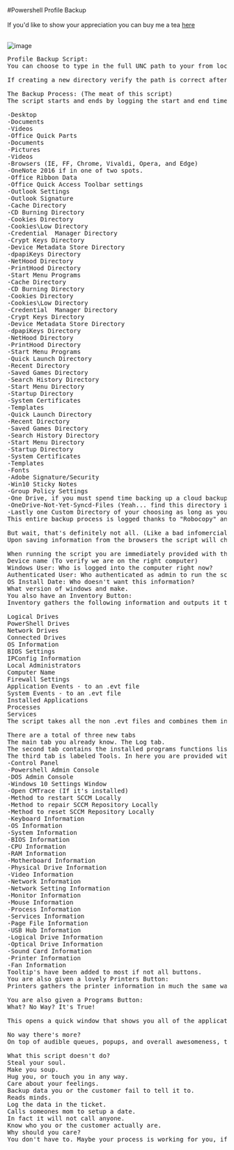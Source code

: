 #Powershell Profile Backup<br>
<br>
If you'd like to show your appreciation you can buy me a tea <a href="buymeacoff.ee/mwWXAyznc">here</a><br><br>

![image](https://user-images.githubusercontent.com/48245017/75276609-78d30500-57d4-11ea-88f1-053f11ca2a5d.png)

<pre>Profile Backup Script:
You can choose to type in the full UNC path to your from location and your to location. OR You can choose to click the button and browse to the directories you'd like to choose.

If creating a new directory verify the path is correct after applying. (Sometimes it still has new folder even if you rename. Unless you click on the directory and do not hit enter when renaming.) Upon starting a backup process you are greeted by the lovely, daring, and overall badA-Voice that is the "Microsoft Zira Desktop" Screams, "WOOOOOOOO", Not really. However, the audible queues from the script help guide you and the customer on a backup journey you will never forget. On top of the audible queues from the script continues to goe as far as to calculate the overall profile size of the source directory that you are backing up. Just to give you the warm and fuzzies about just how long this backup will take. With the audible queues from the script you'd think that would be enough?

The Backup Process: (The meat of this script)
The script starts and ends by logging the start and end time in the LOG window. Based of what you checked any one of the following directories can be backed up.

-Desktop
-Documents
-Videos
-Office Quick Parts
-Documents
-Pictures
-Videos
-Browsers (IE, FF, Chrome, Vivaldi, Opera, and Edge)
-OneNote 2016 if in one of two spots.
-Office Ribbon Data
-Office Quick Access Toolbar settings
-Outlook Settings
-Outlook Signature
-Cache Directory
-CD Burning Directory
-Cookies Directory
-Cookies\Low Directory
-Credential  Manager Directory
-Crypt Keys Directory
-Device Metadata Store Directory
-dpapiKeys Directory
-NetHood Directory
-PrintHood Directory
-Start Menu Programs
-Cache Directory
-CD Burning Directory
-Cookies Directory
-Cookies\Low Directory
-Credential  Manager Directory
-Crypt Keys Directory
-Device Metadata Store Directory
-dpapiKeys Directory
-NetHood Directory
-PrintHood Directory
-Start Menu Programs
-Quick Launch Directory
-Recent Directory
-Saved Games Directory
-Search History Directory
-Start Menu Directory
-Startup Directory
-System Certificates
-Templates
-Quick Launch Directory
-Recent Directory
-Saved Games Directory
-Search History Directory
-Start Menu Directory
-Startup Directory
-System Certificates
-Templates
-Fonts
-Adobe Signature/Security 
-Win10 Sticky Notes
-Group Policy Settings
-One Drive, if you must spend time backing up a cloud backup....
-OneDrive-Not-Yet-Syncd-Files (Yeah... find this directory in a search online. This was not an easy find for me.)
-Lastly one Custom Directory of your choosing as long as you have the correct UNC path to the location. 
This entire backup process is logged thanks to "Robocopy" and the logging available to a temporary text file. This process logs EVERYTHING during the backup as it pertains to the copying of data in the selected directories. Once the log is completed the log file is copied from the temporary location and into the "\LOG" directory appended to the end of your "Browse to Location"

But wait, that's definitely not all. (Like a bad infomercial)
Upon saving information from the browsers the script will check and if it finds a browser open will attempt to close the browser for you so the favorites can be saved. This same method is also done when saving info from outlook. The script will find outlook running and attempt to close it. The script doesn't stop there. If the any of the close-tasks take too long to close it will force close the application. This script also checks the main directories before and after to add another automatic layer to the backup process. In essence what it does is verify the data was moved, and all of the copied data matches the original data. If it finds the source and destination directories do not match after a copy the script will error out and you will need to resolve why this happened. (Very unlikely this would happen.)

When running the script you are immediately provided with the following:
Device name (To verify we are on the right computer) 
Windows User: Who is logged into the computer right now? 
Authenticated User: Who authenticated as admin to run the script?
OS Install Date: Who doesn't want this information? 
What version of windows and make.
You also have an Inventory Button:
Inventory gathers the following information and outputs it to a "\LOG" directory appended to the end of your "Browse to Location"

Logical Drives
PowerShell Drives
Network Drives
Connected Drives
OS Information
BIOS Settings
IPConfig Information
Local Administrators
Computer Name
Firewall Settings
Application Events - to an .evt file
System Events - to an .evt file
Installed Applications
Processes
Services
The script takes all the non .evt files and combines them into one .XLSX file, then moves it, plus the .evt files into the "\LOG" directory appended to the end of your "Browse to Location"

There are a total of three new tabs
The main tab you already know. The Log tab.
The second tab contains the installed programs functions listing all installed programs and giving you the ability to save this information for logging purposes.
The third tab is labeled Tools. In here you are provided with all tools buttons I can think of.
-Control Panel
-Powershell Admin Console
-DOS Admin Console
-Windows 10 Settings Window
-Open CMTrace (If it's installed)
-Method to restart SCCM Locally
-Method to repair SCCM Repository Locally
-Method to reset SCCM Repository Locally
-Keyboard Information
-OS Information
-System Information
-BIOS Information
-CPU Information
-RAM Information
-Motherboard Information
-Physical Drive Information
-Video Information
-Network Information
-Network Setting Information
-Monitor Information
-Mouse Information
-Process Information
-Services Information
-Page File Information
-USB Hub Information
-Logical Drive Information
-Optical Drive Information
-Sound Card Information
-Printer Information
-Fan Information
Tooltip's have been added to most if not all buttons.
You are also given a lovely Printers Button:
Printers gathers the printer information in much the same way. Or attempts to. If you run the printer button under the customer you get the correct output. This is due to "Authenticated User/Windows User". Otherwise the script opens the Devices and Printers window for you to catalog the installed printers in case there is anything other than FOLLOW_ME The script also opens up an Excel window and provides you with obviously more data than you might need. Maybe not? Not for me! (How many times did finding the same driver version work for local printers? You are welcome!)

You are also given a Programs Button:
What? No Way? It's True!

This opens a quick window that shows you all of the applications and versions installed on the computer. This is so you can quickly see what is installed on the old computer and make note as to whether you need to run the Inventory Button process or not. This part is ran during the Inventory Button process, however, it does not popup, and instead saves to the .XLSX created within the Inventory Button process.

No way there's more?
On top of audible queues, popups, and overall awesomeness, there is yet two more important features. First is the LOG window. This logs every state that the script goes through to the best of my ability. Second is the Copy to Clipboard. This copies the entire contents of the LOG window into the Clipboard so this can be pasted into your ticket notes.

What this script doesn't do?
Steal your soul.
Make you soup.
Hug you, or touch you in any way.
Care about your feelings.
Backup data you or the customer fail to tell it to.
Reads minds.
Log the data in the ticket.
Calls someones mom to setup a date.
In fact it will not call anyone.
Know who you or the customer actually are.
Why should you care?
You don't have to. Maybe your process is working for you, if so awesome, I am more than happy it does. Mine did not. The fact that this process is still a manual one still boggles my mind. When I started we were handed a two page document and told to follow the process off this document. No... That's being setup for failure, not success. So I worked on a better solution. This is the evolution of the initial idea. A year later. This is not a single person effort as much as it might seem so. Many people have helped contribute to the functionality and data that the script now backs up. In no way could this have ever been possible without everyone's help.</pre>
